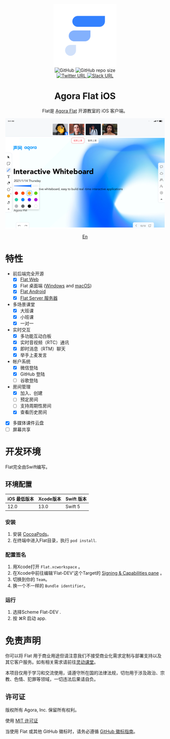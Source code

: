 <div align="center">
    <img width="200" height="200" style="display: block;" src="art/flat-logo.png">
</div>
<div align="center">
    <img alt="GitHub" src="https://img.shields.io/github/license/netless-io/flat-ios?color=9cf&style=flat-square">
    <img alt="GitHub repo size" src="https://img.shields.io/github/repo-size/netless-io/flat-ios?color=9cf&style=flat-square">
    <br>
    <a target="_blank" href="https://twitter.com/AgoraFlat">
    <img alt="Twitter URL" src="https://img.shields.io/badge/Twitter-AgoraFlat-9cf.svg?logo=twitter&style=flat-square">
    </a>
    <a target="_blank" href="https://github.com/netless-io/flat/issues/926">
        <img alt="Slack URL" src="https://img.shields.io/badge/Slack-AgoraFlat-9cf.svg?logo=slack&style=flat-square">
    </a>
</div>

<div align="center">
    <h1>Agora Flat iOS</h1>
    <p>Flat是 <a href="https://flat.whiteboard.agora.io/en/">Agora Flat</a> 开源教室的 iOS 客户端。</p>
    <img src="art/flat-showcase.png">
    <p><a href="./README-zh.md">En</a></p>
</div>

# 特性
-   前后端完全开源
    -   [x] [Flat Web][flat-web]
    -   [x] Flat 桌面端 ([Windows][flat-homepage] and [macOS][flat-homepage])
    -   [x] [Flat Android][flat-android]
    -   [x] [Flat Server 服务器][flat-server]
-   多场景课堂
    -   [x] 大班课
    -   [x] 小班课
    -   [x] 一对一
-   实时交互
    -   [x] 多功能互动白板
    -   [x] 实时音视频（RTC）通讯
    -   [x] 即时消息（RTM）聊天
    -   [x] 举手上麦发言
-   帐户系统
    -   [x] 微信登陆
    -   [x] GitHub 登陆
    -   [ ] 谷歌登陆
-   房间管理
    -   [x] 加入、创建
    -   [ ] 预定房间
    -   [ ] 支持周期性房间
    -   [x] 查看历史房间
-   [x] 多媒体课件云盘
-   [ ] 屏幕共享
# 开发环境

Flat完全由Swift编写。

## 环境配置

iOS 最低版本 | Xcode版本 | Swift 版本
------------ | ------------- | -------------
12.0 | 13.0 | Swift 5

### 安装
1. 安装 [CocoaPods](https://cocoapods.org)。
2. 在终端中进入Flat目录，执行 `pod install`.

### 配置签名
1. 用Xcode打开 `Flat.xcworkspace` 。
2. 在Xcode中前往编辑'Flat-DEV'这个Target的 [Signing & Capabilities pane](https://developer.apple.com/documentation/xcode/adding_capabilities_to_your_app) 。
3. 切换到你的 `Team`。
4. 换一个不一样的 `Bundle identifier`。

### 运行
1. 选择Scheme Flat-DEV .
2. 按 ⌘R 启动 app.

# 免责声明
你可以将 Flat 用于商业用途但请注意我们不接受商业化需求定制与部署支持以及其它客户服务。如有相关需求请前往[灵动课堂][Flexible Classroom]。

本项目仅用于学习和交流使用，请遵守所在国的法律法规，切勿用于涉及政治、宗教、色情、犯罪等领域，一切违法后果请自负。

## 许可证

版权所有 Agora, Inc. 保留所有权利。

使用 [MIT 许可证](https://github.com/netless-io/flat/blob/main/LICENSE)

当使用 Flat 或其他 GitHub 徽标时，请务必遵循 [GitHub 徽标指南](https://github.com/logos)。

[flat-homepage]: https://flat.whiteboard.agora.io/en/#download
[flat-web]: https://flat-web.whiteboard.agora.io/
[flat-server]: https://github.com/netless-io/flat-server
[flat-android]: https://github.com/netless-io/flat-android
[flat-storybook]: https://netless-io.github.io/flat/storybook/
[open-wechat]: https://open.weixin.qq.com/
[netless-auth]: https://docs.agora.io/en/whiteboard/generate_whiteboard_token_at_app_server?platform=RESTful
[agora-app-id-auth]: https://docs.agora.io/en/Agora%20Platform/token#a-name--appidause-an-app-id-for-authentication
[cloud-recording]: https://docs.agora.io/en/cloud-recording/cloud_recording_api_rest?platform=RESTful#storageConfig
[cloud-recording-background]: https://docs.agora.io/en/cloud-recording/cloud_recording_layout?platform=RESTful#background
[electron-updater]: https://github.com/electron-userland/electron-builder/tree/master/packages/electron-updater
[Flexible Classroom]: https://www.agora.io/cn/agora-flexible-classroom
